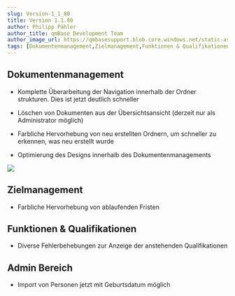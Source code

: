 ```yaml
---
slug: Version-1_1_80
title: Version 1.1.80
author: Philipp Pähler
author_title: qmBase Development Team
author_image_url: https://qmbasesupport.blob.core.windows.net/static-assets/img/persons/paehler_round.png
tags: [Dokumentenmanagement,Zielmanagement,Funktionen & Qualifikationen,Admin Bereich, Changelog]
---
```

## Dokumentenmanagement

*   Komplette Überarbeitung der Navigation innerhalb der Ordner strukturen. Dies ist jetzt deutlich schneller

*   Löschen von Dokumenten aus der Übersichtsansicht (derzeit nur als Administrator möglich)

*   Farbliche Hervorhebung von neu erstellten Ordnern, um schneller zu erkennen, was neu erstellt wurde

*   Optimierung des Designs innerhalb des Dokumentenmanagements

![](https://caqadmin.blob.core.windows.net/releasenotes/65-images/mceclip0.png)

## Zielmanagement

*   Farbliche Hervorhebung von ablaufenden Fristen

## Funktionen & Qualifikationen

*   Diverse Fehlerbehebungen zur Anzeige der anstehenden Qualifikationen

## Admin Bereich

*   Import von Personen jetzt mit Geburtsdatum möglich